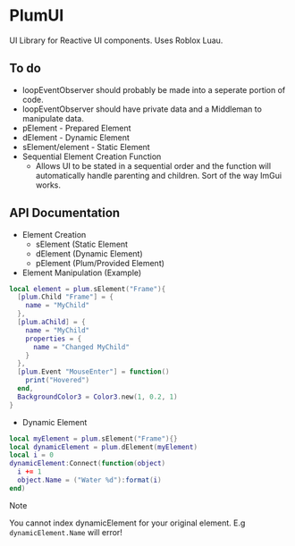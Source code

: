 # PlumUI
UI Library for Reactive UI components. Uses Roblox Luau.
## To do
- loopEventObserver should probably be made into a seperate portion of code.
- loopEventObserver should have private data and a Middleman to manipulate data.
- pElement - Prepared Element
- dElement - Dynamic Element
- sElement/element - Static Element
- Sequential Element Creation Function
  - Allows UI to be stated in a sequential order and the function will automatically handle parenting and children. Sort of the way ImGui works.
 
## API Documentation
- Element Creation
  - sElement (Static Element
  - dElement (Dynamic Element)
  - pElement (Plum/Provided Element)
- Element Manipulation (Example)
```lua
local element = plum.sElement("Frame"){
  [plum.Child "Frame"] = {
    name = "MyChild"
  },
  [plum.aChild] = {
    name = "MyChild"
    properties = {
      name = "Changed MyChild"
    }
  },
  [plum.Event "MouseEnter"] = function()
    print("Hovered")
  end,
  BackgroundColor3 = Color3.new(1, 0.2, 1)
}
```
- Dynamic Element
```lua
local myElement = plum.sElement("Frame"){}
local dynamicElement = plum.dElement(myElement)
local i = 0
dynamicElement:Connect(function(object)
  i += 1
  object.Name = ("Water %d"):format(i)
end)
```
> [!NOTE]
> You cannot index dynamicElement for your original element. E.g `dynamicElement.Name` will error!
